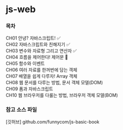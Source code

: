 # js-web

### 목차
CH01 안녕? 자바스크립트! ✅<br>
CH02 자바스크립트와 친해지기 ✅<br>
CH03 변수와 자료형 그리고 연산자 ✅<br>
CH04 흐름을 제어한다! 제어문 💫<br>
CH05 함수와 이벤트 <br>
CH06 여러 자료를 한꺼번에 담는 객체 <br>
CH07 배열을 쉽게 다루자! Array 객체 <br>
CH08 웹 문서를 다루는 방법, 문서 객체 모델(DOM) <br>
CH09 폼과 자바스크립트 <br>
CH10 웹 브라우저를 다룰는 방법, 브라우저 객체 모델(BOM) <br>

### 참고 소스 파일
[깃허브] github.com/funnycom/js-basic-book
